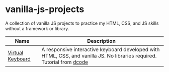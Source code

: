# vanilla-js-projects
A collection of vanilla JS projects to practice my HTML, CSS, and JS skills without a framework or library.

Name               | Description   
------------       | -------------
[Virtual Keyboard](virtualKeyboard/index.html)   | A responsive interactive keyboard developed with HTML, CSS, and vanilla JS. No libraries required. Tutorial from [dcode](https://youtu.be/N3cq0BHDMOY) 